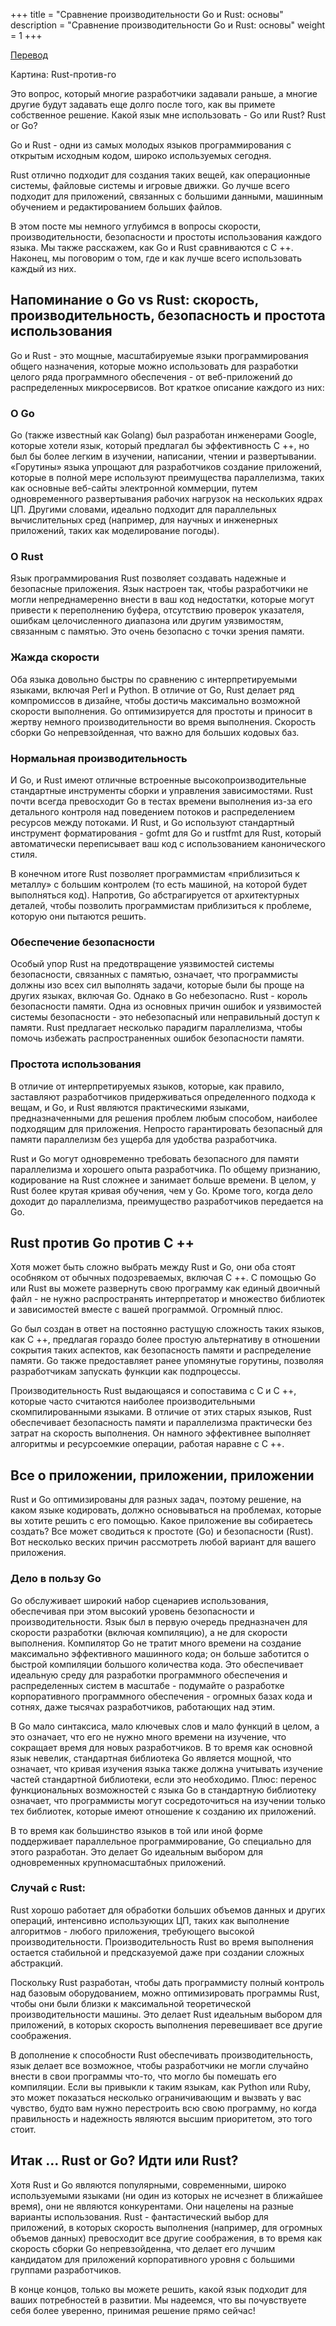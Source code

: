 +++
title = "Сравнение производительности Go и Rust: основы"
description = "Сравнение производительности Go и Rust: основы"
weight = 1
+++

[Перевод](https://www.getclockwise.com/blog/rust-vs-go)

Картина: Rust-против-го

Это вопрос, который многие разработчики задавали раньше, а многие другие будут задавать еще долго после того, как вы примете собственное решение. Какой язык мне использовать - Go или Rust? Rust or Go?

Go и Rust - одни из самых молодых языков программирования с открытым исходным кодом, широко используемых сегодня.

Rust отлично подходит для создания таких вещей, как операционные системы, файловые системы и игровые движки. Go лучше всего подходит для приложений, связанных с большими данными, машинным обучением и редактированием больших файлов.

В этом посте мы немного углубимся в вопросы скорости, производительности, безопасности и простоты использования каждого языка. Мы также расскажем, как Go и Rust сравниваются с C ++. Наконец, мы поговорим о том, где и как лучше всего использовать каждый из них.

## Напоминание о Go vs Rust: скорость, производительность, безопасность и простота использования

Go и Rust - это мощные, масштабируемые языки программирования общего назначения, которые можно использовать для разработки целого ряда программного обеспечения - от веб-приложений до распределенных микросервисов. Вот краткое описание каждого из них:

### О Go

Go (также известный как Golang) был разработан инженерами Google, которые хотели язык, который предлагал бы эффективность C ++, но был бы более легким в изучении, написании, чтении и развертывании. «Горутины» языка упрощают для разработчиков создание приложений, которые в полной мере используют преимущества параллелизма, таких как основные веб-сайты электронной коммерции, путем одновременного развертывания рабочих нагрузок на нескольких ядрах ЦП. Другими словами, идеально подходит для параллельных вычислительных сред (например, для научных и инженерных приложений, таких как моделирование погоды).

### О Rust

Язык программирования Rust позволяет создавать надежные и безопасные приложения. Язык настроен так, чтобы разработчики не могли непреднамеренно внести в ваш код недостатки, которые могут привести к переполнению буфера, отсутствию проверок указателя, ошибкам целочисленного диапазона или другим уязвимостям, связанным с памятью. Это очень безопасно с точки зрения памяти.

### Жажда скорости

Оба языка довольно быстры по сравнению с интерпретируемыми языками, включая Perl и Python. В отличие от Go, Rust делает ряд компромиссов в дизайне, чтобы достичь максимально возможной скорости выполнения. Go оптимизируется для простоты и приносит в жертву немного производительности во время выполнения. Скорость сборки Go непревзойденная, что важно для больших кодовых баз.

### Нормальная производительность

И Go, и Rust имеют отличные встроенные высокопроизводительные стандартные инструменты сборки и управления зависимостями. Rust почти всегда превосходит Go в тестах времени выполнения из-за его детального контроля над поведением потоков и распределением ресурсов между потоками. И Rust, и Go используют стандартный инструмент форматирования - gofmt для Go и rustfmt для Rust, который автоматически переписывает ваш код с использованием канонического стиля.

В конечном итоге Rust позволяет программистам «приблизиться к металлу» с большим контролем (то есть машиной, на которой будет выполняться код). Напротив, Go абстрагируется от архитектурных деталей, чтобы позволить программистам приблизиться к проблеме, которую они пытаются решить. 

### Обеспечение безопасности

Особый упор Rust на предотвращение уязвимостей системы безопасности, связанных с памятью, означает, что программисты должны изо всех сил выполнять задачи, которые были бы проще на других языках, включая Go. Однако в Go небезопасно. Rust - король безопасности памяти. Одна из основных причин ошибок и уязвимостей системы безопасности - это небезопасный или неправильный доступ к памяти. Rust предлагает несколько парадигм параллелизма, чтобы помочь избежать распространенных ошибок безопасности памяти.

### Простота использования

В отличие от интерпретируемых языков, которые, как правило, заставляют разработчиков придерживаться определенного подхода к вещам, и Go, и Rust являются практическими языками, предназначенными для решения проблем любым способом, наиболее подходящим для приложения. Непросто гарантировать безопасный для памяти параллелизм без ущерба для удобства разработчика.

Rust и Go могут одновременно требовать безопасного для памяти параллелизма и хорошего опыта разработчика. По общему признанию, кодирование на Rust сложнее и занимает больше времени. В целом, у Rust более крутая кривая обучения, чем у Go. Кроме того, когда дело доходит до параллелизма, преимущество разработчиков передается на Go.

## Rust против Go против C ++

Хотя может быть сложно выбрать между Rust и Go, они оба стоят особняком от обычных подозреваемых, включая C ++. С помощью Go или Rust вы можете развернуть свою программу как единый двоичный файл - не нужно распространять интерпретатор и множество библиотек и зависимостей вместе с вашей программой. Огромный плюс.

Go был создан в ответ на постоянно растущую сложность таких языков, как C ++, предлагая гораздо более простую альтернативу в отношении сокрытия таких аспектов, как безопасность памяти и распределение памяти. Go также предоставляет ранее упомянутые горутины, позволяя разработчикам запускать функции как подпроцессы.

Производительность Rust выдающаяся и сопоставима с C и C ++, которые часто считаются наиболее производительными скомпилированными языками. В отличие от этих старых языков, Rust обеспечивает безопасность памяти и параллелизма практически без затрат на скорость выполнения. Он намного эффективнее выполняет алгоритмы и ресурсоемкие операции, работая наравне с C ++.

## Все о приложении, приложении, приложении

Rust и Go оптимизированы для разных задач, поэтому решение, на каком языке кодировать, должно основываться на проблемах, которые вы хотите решить с его помощью. Какое приложение вы собираетесь создать? Все может сводиться к простоте (Go) и безопасности (Rust). Вот несколько веских причин рассмотреть любой вариант для вашего приложения. 

### Дело в пользу Go

Go обслуживает широкий набор сценариев использования, обеспечивая при этом высокий уровень безопасности и производительности. Язык был в первую очередь предназначен для скорости разработки (включая компиляцию), а не для скорости выполнения. Компилятор Go не тратит много времени на создание максимально эффективного машинного кода; он больше заботится о быстрой компиляции большого количества кода. Это обеспечивает идеальную среду для разработки программного обеспечения и распределенных систем в масштабе - подумайте о разработке корпоративного программного обеспечения - огромных базах кода и сотнях, даже тысячах разработчиков, работающих над этим.

В Go мало синтаксиса, мало ключевых слов и мало функций в целом, а это означает, что его не нужно много времени на изучение, что сокращает время для новых разработчиков. В то время как основной язык невелик, стандартная библиотека Go является мощной, что означает, что кривая изучения языка также должна учитывать изучение частей стандартной библиотеки, если это необходимо. Плюс: перенос функциональных возможностей с языка Go в стандартную библиотеку означает, что программисты могут сосредоточиться на изучении только тех библиотек, которые имеют отношение к созданию их приложений.

В то время как большинство языков в той или иной форме поддерживает параллельное программирование, Go специально для этого разработан. Это делает Go идеальным выбором для одновременных крупномасштабных приложений.

### Случай с Rust:

Rust хорошо работает для обработки больших объемов данных и других операций, интенсивно использующих ЦП, таких как выполнение алгоритмов - любого приложения, требующего высокой производительности. Производительность Rust во время выполнения остается стабильной и предсказуемой даже при создании сложных абстракций.

Поскольку Rust разработан, чтобы дать программисту полный контроль над базовым оборудованием, можно оптимизировать программы Rust, чтобы они были близки к максимальной теоретической производительности машины. Это делает Rust идеальным выбором для приложений, в которых скорость выполнения перевешивает все другие соображения.

В дополнение к способности Rust обеспечивать производительность, язык делает все возможное, чтобы разработчики не могли случайно внести в свои программы что-то, что могло бы помешать его компиляции. Если вы привыкли к таким языкам, как Python или Ruby, это может показаться несколько ограничивающим и вызвать у вас чувство, будто вам нужно перестроить всю свою программу, но когда правильность и надежность являются высшим приоритетом, это того стоит.

## Итак ... Rust or Go? Идти или Rust?

Хотя Rust и Go являются популярными, современными, широко используемыми языками (ни один из которых не исчезнет в ближайшее время), они не являются конкурентами. Они нацелены на разные варианты использования. Rust - фантастический выбор для приложений, в которых скорость выполнения (например, для огромных объемов данных) превосходит все другие соображения, в то время как скорость сборки Go непревзойденна, что делает его лучшим кандидатом для приложений корпоративного уровня с большими группами разработчиков.

В конце концов, только вы можете решить, какой язык подходит для ваших потребностей в развитии. Мы надеемся, что вы почувствуете себя более уверенно, принимая решение прямо сейчас! 